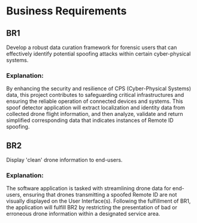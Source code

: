 # Business Requirements

## BR1
Develop a robust data curation framework for forensic users that can effectively identify potential spoofing attacks within certain cyber-physical systems.

### Explanation:
By enhancing the security and resilience of CPS (Cyber-Physical Systems) data, this project contributes to safeguarding critical infrastructures and ensuring the reliable operation of connected devices and systems. This spoof detector application will extract localization and identity data from collected drone flight information, and then analyze, validate and return simplified corresponding data that indicates instances of Remote ID spoofing.

## BR2
Display 'clean' drone information to end-users.

### Explanation:
The software application is tasked with streamlining drone data for end-users, ensuring that drones transmitting a spoofed Remote ID are not visually displayed on the User Interface(s). Following the fulfillment of BR1, the application will fulfill BR2 by restricting the presentation of bad or erroneous drone information within a designated service area.
